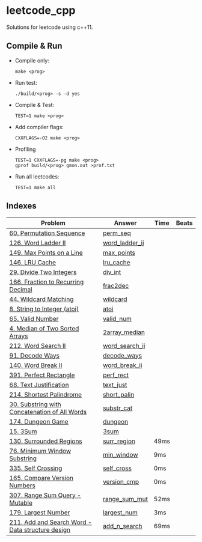 # leetcode_cpp

Solutions for leetcode using c++11.

## Compile & Run

-   Compile only:

    `make <prog>`

-   Run test:

    `./build/<prog> -s -d yes`

-   Compile & Test:

    `TEST=1 make <prog>`

-   Add compiler flags:

    `CXXFLAGS=-O2 make <prog>`

-   Profiling

    ```
    TEST=1 CXXFLAGS=-pg make <prog>
    gprof build/<prog> gmon.out >prof.txt
    ```

-   Run all leetcodes:

    `TEST=1 make all`

## Indexes

| Problem                                                                                                                        | Answer                                     | Time | Beats |
|--------------------------------------------------------------------------------------------------------------------------------|--------------------------------------------|------|-------|
| [60. Permutation Sequence](<https://leetcode.com/problems/permutation-sequence/>)                                              | [perm_seq](<src/perm_seq.cpp>)             |      |       |
| [126. Word Ladder II](<https://leetcode.com/problems/word-ladder-ii/>)                                                         | [word_ladder_ii](<src/word_ladder_ii.cpp>) |      |       |
| [149. Max Points on a Line](<https://leetcode.com/problems/max-points-on-a-line/>)                                             | [max_points](<src/max_points.cpp>)         |      |       |
| [146. LRU Cache](<https://leetcode.com/problems/lru-cache/>)                                                                   | [lru_cache](<src/lru_cache.cpp>)           |      |       |
| [29. Divide Two Integers](<https://leetcode.com/problems/divide-two-integers/>)                                                | [div_int](<src/div_int.cpp>)               |      |       |
| [166. Fraction to Recurring Decimal](<https://leetcode.com/problems/fraction-to-recurring-decimal/>)                           | [frac2dec](<src/frac2dec.cpp>)             |      |       |
| [44. Wildcard Matching](<https://leetcode.com/problems/wildcard-matching/>)                                                    | [wildcard](<src/wildcard.cpp>)             |      |       |
| [8. String to Integer (atoi)](<https://leetcode.com/problems/string-to-integer-atoi/>)                                         | [atoi](<src/atoi.cpp>)                     |      |       |
| [65. Valid Number](<https://leetcode.com/problems/valid-number/>)                                                              | [valid_num](<src/valid_num.cpp>)           |      |       |
| [4. Median of Two Sorted Arrays](<https://leetcode.com/problems/median-of-two-sorted-arrays/>)                                 | [2array_median](<src/2array_median.cpp>)   |      |       |
| [212. Word Search II](<https://leetcode.com/problems/word-search-ii/>)                                                         | [word_search_ii](<src/word_search_ii.cpp>) |      |       |
| [91. Decode Ways](<https://leetcode.com/problems/decode-ways/>)                                                                | [decode_ways](<src/decode_ways.cpp>)       |      |       |
| [140. Word Break II](<https://leetcode.com/problems/word-break-ii/>)                                                           | [word_break_ii](<src/word_break_ii.cpp>)   |      |       |
| [391. Perfect Rectangle](<https://leetcode.com/problems/perfect-rectangle/>)                                                   | [perf_rect](<src/perf_rect.cpp>)           |      |       |
| [68. Text Justification](<https://leetcode.com/problems/text-justification/>)                                                  | [text_just](<src/text_just.cpp>)           |      |       |
| [214. Shortest Palindrome](<https://leetcode.com/problems/shortest-palindrome/>)                                               | [short_palin](<src/short_palin.cpp>)       |      |       |
| [30. Substring with Concatenation of All Words](<https://leetcode.com/problems/substring-with-concatenation-of-all-words/>)    | [substr_cat](<src/substr_cat.cpp>)         |      |       |
| [174. Dungeon Game](<https://leetcode.com/problems/dungeon-game/>)                                                             | [dungeon](<src/dungeon.cpp>)               |      |       |
| [15. 3Sum](<https://leetcode.com/problems/3sum/>)                                                                              | [3sum](<src/3sum.cpp>)                     |      |       |
| [130. Surrounded Regions](<https://leetcode.com/problems/surrounded-regions/>)                                                 | [surr_region](<src/surr_region.cpp>)       | 49ms |       |
| [76. Minimum Window Substring](<https://leetcode.com/problems/minimum-window-substring/>)                                      | [min_window](<src/min_window.cpp>)         | 9ms  |       |
| [335. Self Crossing](<https://leetcode.com/problems/self-crossing/>)                                                           | [self_cross](<src/self_cross.cpp>)         | 0ms  |       |
| [165. Compare Version Numbers](<https://leetcode.com/problems/compare-version-numbers/>)                                       | [version_cmp](<src/version_cmp.cpp>)       | 0ms  |       |
| [307. Range Sum Query - Mutable](<https://leetcode.com/problems/range-sum-query-mutable/>)                                     | [range_sum_mut](<src/range_sum_mut.cpp>)   | 52ms |       |
| [179. Largest Number](<https://leetcode.com/problems/largest-number/>)                                                         | [largest_num](<src/largest_num.cpp>)       | 3ms  |       |
| [211. Add and Search Word - Data structure design](<https://leetcode.com/problems/add-and-search-word-data-structure-design/>) | [add_n_search](<src/add_n_search.cpp>)     | 69ms |       |

